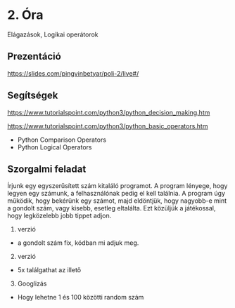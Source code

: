 # 2. Óra

Elágazások, Logikai operátorok

## Prezentáció
https://slides.com/pingvinbetyar/poli-2/live#/

## Segítségek
https://www.tutorialspoint.com/python3/python_decision_making.htm

https://www.tutorialspoint.com/python3/python_basic_operators.htm
- Python Comparison Operators
- Python Logical Operators


## Szorgalmi feladat

Írjunk egy egyszerűsített szám kitaláló programot.
A program lényege, hogy legyen egy számunk, a felhasználónak pedig el kell találnia.
A program úgy működik, hogy bekérünk egy számot, majd eldöntjük, hogy nagyobb-e mint a gondolt szám, vagy kisebb, esetleg eltalálta.
Ezt közüljük a játékossal, hogy legközelebb jobb tippet adjon.

1. verzió 
- a gondolt szám fix, kódban mi adjuk meg.

2. verzió
- 5x találgathat az illető

3. Googlizás
- Hogy lehetne 1 és 100 közötti random szám
